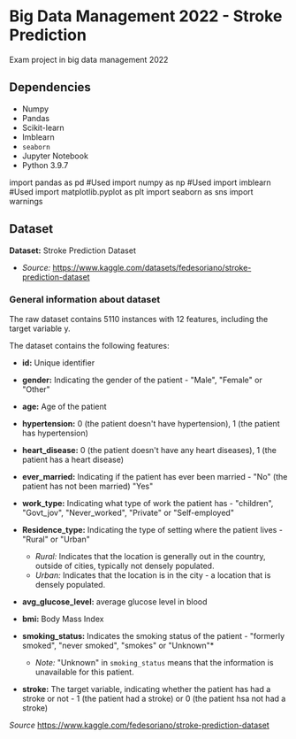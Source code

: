 # Big Data Management 2022 - Stroke Prediction
Exam project in big data management 2022

## Dependencies

- Numpy
- Pandas
- Scikit-learn
- Imblearn
- ``seaborn``
- Jupyter Notebook
- Python 3.9.7

import pandas as pd #Used
import numpy as np #Used
import imblearn #Used
import matplotlib.pyplot as plt 
import seaborn as sns
import warnings

## Dataset
**Dataset:** Stroke Prediction Dataset
- *Source:* https://www.kaggle.com/datasets/fedesoriano/stroke-prediction-dataset

### General information about dataset

The raw dataset contains 5110 instances with 12 features, including the target variable y.

The dataset contains the following features:
- **id:** Unique identifier

- **gender:** Indicating the gender of the patient - "Male", "Female" or "Other"

- **age:** Age of the patient

- **hypertension:** 0 (the patient doesn't have hypertension), 1 (the patient has hypertension)

- **heart_disease:** 0  (the patient doesn't have any heart diseases), 1 (the patient has a heart disease)

- **ever_married:** Indicating if the patient has ever been married - "No" (the patient has not been married) "Yes"

- **work_type:** Indicating what type of work the patient has - "children", "Govt_jov", "Never_worked", "Private" or "Self-employed"

- **Residence_type:** Indicating the type of setting where the patient lives - "Rural" or "Urban"
    - *Rural:* Indicates that the location is generally out in the country, outside of cities, typically not densely populated.
    - *Urban:* Indicates that the location is in the city - a location that is densely populated.
    
- **avg_glucose_level:** average glucose level in blood

- **bmi:** Body Mass Index

- **smoking_status:** Indicates the smoking status of the patient - "formerly smoked", "never smoked", "smokes" or "Unknown"*
    - *Note:* "Unknown" in `smoking_status` means that the information is unavailable for this patient.

- **stroke:** The target variable, indicating whether the patient has had a stroke or not - 1 (the patient had a stroke) or 0 (the patient hsa not had a stroke)

*Source* https://www.kaggle.com/fedesoriano/stroke-prediction-dataset
